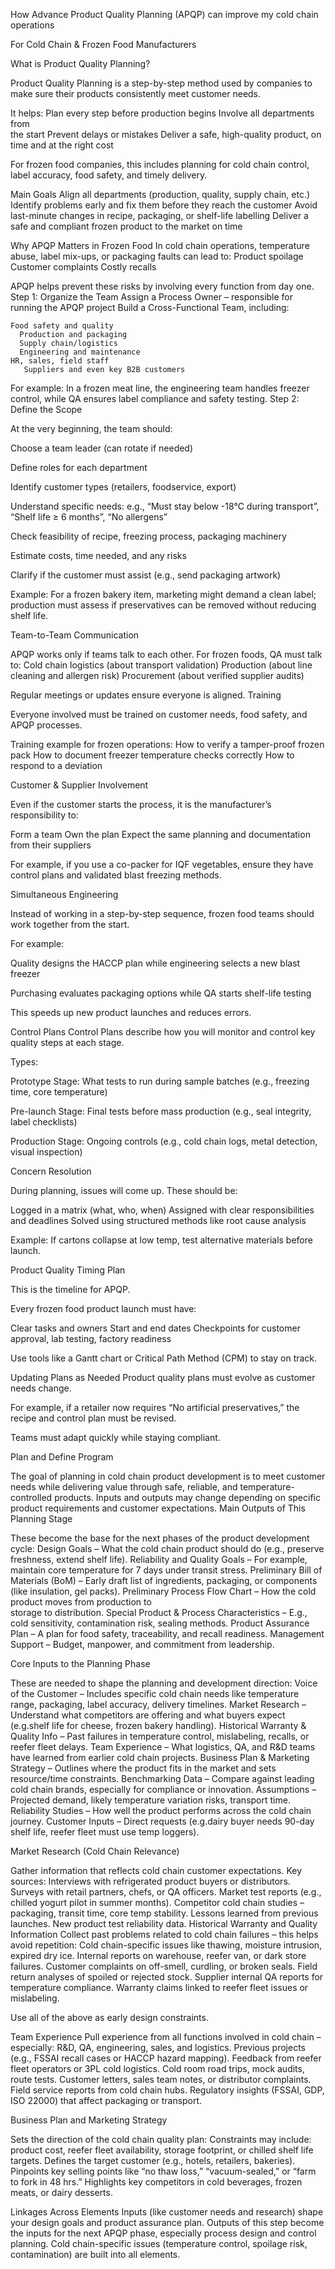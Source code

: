 How Advance Product Quality Planning (APQP) can improve my cold chain operations

For Cold Chain & Frozen Food Manufacturers

What is Product Quality Planning?

Product Quality Planning is a step-by-step method used by companies to make sure their products consistently meet customer needs.

It helps:
	Plan every step before 
      production begins
	Involve all departments from    
      the start
	Prevent delays or mistakes
      Deliver a safe, high-quality product, on time and at the right cost

For frozen food companies, this includes planning for cold chain control, label accuracy, food safety, and timely delivery.

Main Goals
Align all departments (production, quality, supply chain, etc.)
Identify problems early and fix them before they reach the customer
Avoid last-minute changes in recipe, packaging, or shelf-life labelling
Deliver a safe and compliant frozen product to the market on time

Why APQP Matters in Frozen Food
In cold chain operations, temperature abuse, label mix-ups, or packaging faults can lead to:
	Product spoilage
	Customer complaints
   Costly recalls

APQP helps prevent these risks by involving every function from day one.
Step 1: Organize the Team
Assign a Process Owner – responsible for running the APQP project
Build a Cross-Functional Team, including:

	Food safety and quality
      Production and packaging
      Supply chain/logistics
      Engineering and maintenance
	HR, sales, field staff
       Suppliers and even key B2B customers

For example: In a frozen meat line, the engineering team handles freezer control, while QA ensures label compliance and safety testing.
Step 2: Define the Scope

At the very beginning, the team should:

Choose a team leader (can rotate if needed)

Define roles for each department

Identify customer types (retailers, foodservice, export)

Understand specific needs:
e.g., “Must stay below -18°C during transport”, “Shelf life ≥ 6 months”, “No allergens”

Check feasibility of recipe, freezing process, packaging machinery

Estimate costs, time needed, and any risks

Clarify if the customer must assist (e.g., send packaging artwork)

Example: For a frozen bakery item, marketing might demand a clean label; production must assess if preservatives can be removed without reducing shelf life.

Team-to-Team Communication

APQP works only if teams talk to each other. For frozen foods, QA must talk to:
Cold chain logistics (about transport validation)
Production (about line cleaning and allergen risk)
Procurement (about verified supplier audits)

Regular meetings or updates ensure everyone is aligned.
Training

Everyone involved must be trained on customer needs, food safety, and APQP processes.

Training example for frozen operations:
How to verify a tamper-proof frozen pack
How to document freezer temperature checks correctly
How to respond to a deviation

Customer & Supplier Involvement

Even if the customer starts the process, it is the manufacturer’s responsibility to:

Form a team
Own the plan
Expect the same planning and documentation from their suppliers

For example, if you use a co-packer for IQF vegetables, ensure they have control plans and validated blast freezing methods.

Simultaneous Engineering

Instead of working in a step-by-step sequence, frozen food teams should work together from the start.

For example:

Quality designs the HACCP plan while engineering selects a new blast freezer

Purchasing evaluates packaging options while QA starts shelf-life testing

This speeds up new product launches and reduces errors.

Control Plans
Control Plans describe how you will monitor and control key quality steps at each stage.

Types:

Prototype Stage:
What tests to run during sample batches (e.g., freezing time, core temperature)

Pre-launch Stage:
Final tests before mass production (e.g., seal integrity, label checklists)

Production Stage:
Ongoing controls (e.g., cold chain logs, metal detection, visual inspection)

Concern Resolution

During planning, issues will come up. These should be:

Logged in a matrix (what, who, when)
Assigned with clear responsibilities and deadlines
Solved using structured methods like root cause analysis

Example: If cartons collapse at low temp, test alternative materials before launch.

Product Quality Timing Plan

This is the timeline for APQP.

Every frozen food product launch must have:

Clear tasks and owners
Start and end dates
Checkpoints for customer approval, lab testing, factory readiness

Use tools like a Gantt chart or Critical Path Method (CPM) to stay on track.

Updating Plans as Needed
Product quality plans must evolve as customer needs change.

For example, if a retailer now requires “No artificial preservatives,” the recipe and control plan must be revised.

Teams must adapt quickly while staying compliant.


Plan and Define Program

The goal of planning in cold chain product development is to meet customer needs while delivering value through safe, reliable, and temperature-controlled products. Inputs and outputs may change depending on specific product requirements and customer expectations.
Main Outputs of This Planning Stage

These become the base for the next phases of the product development cycle:
	Design Goals – What the cold chain product should do (e.g., preserve freshness, 
    extend shelf life).
	Reliability and Quality Goals – For example, maintain core temperature for 7 days 
    under transit stress.
	Preliminary Bill of Materials (BoM) – Early draft list of ingredients, packaging, or 
    components (like insulation, gel packs).
	Preliminary Process Flow Chart – How the cold product moves from production to     
    storage to distribution.
	Special Product & Process Characteristics – E.g., cold sensitivity, contamination 
    risk, sealing methods.
	Product Assurance Plan – A plan for food safety, traceability, and recall readiness.
	Management Support – Budget, manpower, and commitment from leadership.

Core Inputs to the Planning Phase

These are needed to shape the planning and development direction:
	Voice of the Customer – Includes specific cold chain needs like temperature range, 
    packaging, label accuracy, delivery timelines.
	Market Research – Understand what competitors are offering and what buyers expect 
    (e.g.shelf life for cheese, frozen bakery handling).
	Historical Warranty & Quality Info – Past failures in temperature control, 
    mislabeling, recalls, or reefer fleet delays.
	Team Experience – What logistics, QA, and R&D teams have learned from earlier cold 
    chain projects.
	Business Plan & Marketing Strategy – Outlines where the product fits in the market 
    and sets resource/time constraints.
    Benchmarking Data – Compare against leading cold chain brands, especially for 
	compliance or innovation.
	Assumptions – Projected demand, likely temperature variation risks, transport time.
	Reliability Studies – How well the product performs across the cold chain journey.
	Customer Inputs – Direct requests (e.g.dairy buyer needs 90-day shelf life, reefer 
    fleet must use temp loggers).

Market Research (Cold Chain Relevance)

Gather information that reflects cold chain customer expectations. Key sources:
	Interviews with refrigerated product buyers or distributors.
	Surveys with retail partners, chefs, or QA officers.
	Market test reports (e.g., chilled yogurt pilot in summer months).
    Competitor cold chain studies – packaging, transit time, core temp stability.
	Lessons learned from previous launches.
	New product test reliability data.
    Historical Warranty and Quality Information
    Collect past problems related to cold chain failures – this helps avoid repetition:
	Cold chain-specific issues like thawing, moisture intrusion, expired dry ice.
    Internal reports on warehouse, reefer van, or dark store failures.
	Customer complaints on off-smell, curdling, or broken seals.
	Field return analyses of spoiled or rejected stock.
	Supplier internal QA reports for temperature compliance.
	Warranty claims linked to reefer fleet issues or mislabeling.
 
Use all of the above as early design constraints.

Team Experience
Pull experience from all functions involved in cold chain – especially:
	R&D, QA, engineering, sales, and logistics.
	Previous projects (e.g., FSSAI recall cases or HACCP hazard mapping).
	Feedback from reefer fleet operators or 3PL cold logistics.
	Cold room road trips, mock audits, route tests.
	Customer letters, sales team notes, or distributor complaints.
	Field service reports from cold chain hubs.
	Regulatory insights (FSSAI, GDP, ISO 22000) that affect packaging or transport.

Business Plan and Marketing Strategy

Sets the direction of the cold chain quality plan:
	Constraints may include: product cost, reefer fleet availability, storage footprint, 
    or chilled shelf life targets.
	Defines the target customer (e.g., hotels, retailers, bakeries).
	Pinpoints key selling points like “no thaw loss,” “vacuum-sealed,” or “farm to fork 
    in 48 hrs.”
	Highlights key competitors in cold beverages, frozen meats, or dairy desserts.

Linkages Across Elements
	Inputs (like customer needs and research) shape your design goals and product 
    assurance plan.
	Outputs of this step become the inputs for the next APQP phase, especially process 
    design and control planning.
	Cold chain-specific issues (temperature control, spoilage risk, contamination) are 
    built into all elements.
